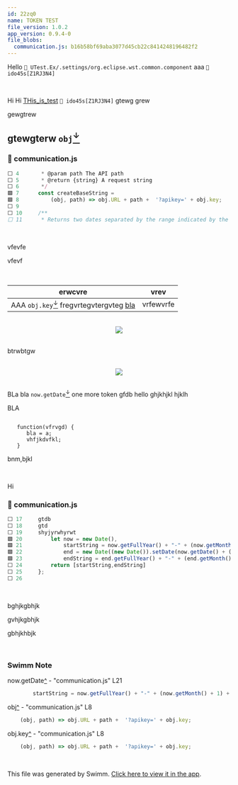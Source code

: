 ```yaml
---
id: 22zq0
name: TOKEN TEST
file_version: 1.0.2
app_version: 0.9.4-0
file_blobs:
  communication.js: b16b58bf69aba3077d45cb22c8414248196482f2
---
```


Hello `📄 UTest.Ex/.settings/org.eclipse.wst.common.component` aaa `👤 ido45s[Z1RJ3N4]`

<br/>

Hi Hi [THis_is_test](this_is_test.7rmgz.sw.md) `👤 ido45s[Z1RJ3N4]` gtewg grew

gewgtrew

## gtewgterw `obj`[<sup id="11Sa35">↓</sup>](#f-11Sa35)
<!-- NOTE-swimm-snippet: the lines below link your snippet to Swimm -->
### 📄 communication.js
```javascript
⬜ 4       * @param path The API path
⬜ 5       * @return {string} A request string
⬜ 6       */
🟩 7      const createBaseString =
🟩 8          (obj, path) => obj.URL + path +  '?apikey=' + obj.key;
⬜ 9      
⬜ 10     /**
⬜ 11      * Returns two dates separated by the range indicated by the range param
```

<br/>

vfevfe

vfevf

<br/>

|erwcvre                                                                                   |vrev     |
|------------------------------------------------------------------------------------------|---------|
|AAA `obj.key`[<sup id="Jm0TH">↓</sup>](#f-Jm0TH) fregvrtegvtergvteg [bla](bla.233bj.sw.md)|vrfewvrfe|

<br/>

<div align="center"><img src="https://firebasestorage.googleapis.com/v0/b/swimm-dev-content/o/function%20()%20%7B%20%5Bnative%20code%5D%20%7D%2F696993bb-71c5-49f0-8e09-a960352d26ac.png?alt=media&token=5d395c25-22bd-43d6-bc64-aba3e7d07473" style="width:'50%'"/></div>

<br/>

btrwbtgw

<br/>

<div align="center"><img src="https://media2.giphy.com/media/yhfTY8JL1wIAE/giphy.gif?cid=d56c4a8bxnhut4r4jz2daam5j390fiwhe508b3a5xwgbmu6l&rid=giphy.gif&ct=g" style="width:'50%'"/></div>

<br/>

BLa bla `now.getDate`[<sup id="ZX8bjn">↓</sup>](#f-ZX8bjn) one more token gfdb hello ghjkhjkl hjklh

BLA

```
   
   function(vfrvgd) {
      bla = a;
      vhfjkdvfkl;
   }
```

bnm,bjkl

<br/>

Hi
<!-- NOTE-swimm-snippet: the lines below link your snippet to Swimm -->
### 📄 communication.js
```javascript
⬜ 17     gtdb
⬜ 18     gtd
⬜ 19     shyjyrwhyrwt
🟩 20         let now = new Date(),
🟩 21             startString = now.getFullYear() + "-" + (now.getMonth() + 1) + "-" + (now.getDate()),
🟩 22             end = new Date((new Date()).setDate(now.getDate() + (range || 7))),
🟩 23             endString = end.getFullYear() + "-" + (end.getMonth() + 1) + "-" + (end.getDate());
⬜ 24         return [startString,endString]
⬜ 25     };
⬜ 26     
```

<br/>

bghjkgbhjk

gvhjkgbhjk

gbhjkhbjk

<br/>

<!-- THIS IS AN AUTOGENERATED SECTION. DO NOT EDIT THIS SECTION DIRECTLY -->
### Swimm Note

<span id="f-ZX8bjn">now.getDate</span>[^](#ZX8bjn) - "communication.js" L21
```javascript
        startString = now.getFullYear() + "-" + (now.getMonth() + 1) + "-" + (now.getDate()),
```

<span id="f-11Sa35">obj</span>[^](#11Sa35) - "communication.js" L8
```javascript
    (obj, path) => obj.URL + path +  '?apikey=' + obj.key;
```

<span id="f-Jm0TH">obj.key</span>[^](#Jm0TH) - "communication.js" L8
```javascript
    (obj, path) => obj.URL + path +  '?apikey=' + obj.key;
```

<br/>

This file was generated by Swimm. [Click here to view it in the app](http://localhost:5000/repos/ls4DA2fLasmQuEbT4ipw/docs/22zq0).